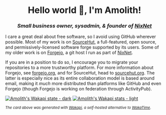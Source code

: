 <h1 align="center">Hello world 👋, I'm Amolith!</h1>
<h3 align="center"><em>Small business owner, sysadmin, & founder of <a href="https://nixnet.services">NixNet</a></em></h3>

I care a great deal about free software, so I avoid using GitHub wherever
possible. Most of my work is on [SourceHut], a full-featured, open source, and
permissively-licensed software forge supported by its users. Some of my older
work is on [Forgejo], a git host I run as part of [NixNet].

[SourceHut]: https://sr.ht/~amolith
[Forgejo]: https://git.nixnet.services/Amolith
[NixNet]: https://nixnet.services

If you are in a position to do so, I encourage you to migrate your repositories
to a more trustworthy platform. For more information about Forgejo, see
[forgejo.org], and for SourceHut, head to [sourcehut.org]. The latter is
especially nice as its entire collaboration model is based around email, making
it _much_ more distributed than platforms like GitHub and even Forgejo (though
Forgejo is working on federation through ActivityPub).

[forgejo.org]: https://forgejo.org
[sourcehut.org]: https://sourcehut.org

[![Amolith's Wakapi state - dark](https://github-readme-stats.vercel.app/api/wakatime?username=amolith&api_domain=waka.secluded.site&langs_count=10&disable_animations=true&custom_title=Amolith%27s%20yearly%20Wakapi%20stats&theme=catppuccin_mocha#gh-dark-mode-only)](https://sr.ht/~amolith/#gh-dark-mode-only)
[![Amolith's Wakapi stats - light](https://github-readme-stats.vercel.app/api/wakatime?username=amolith&api_domain=waka.secluded.site&langs_count=10&disable_animations=true&custom_title=Amolith%27s%20yearly%20Wakapi%20stats&theme=catppuccin_latte#gh-light-mode-only)](https://sr.ht/~amolith/#gh-light-mode-only)

<p style="font-size:smaller !important;"><em>The card above was generated with <a href="https://waka.secluded.site">Wakapi</a>, a self-hosted alternative to <a href="https://wakatime.com/">WakaTime</a>.</em></p>

